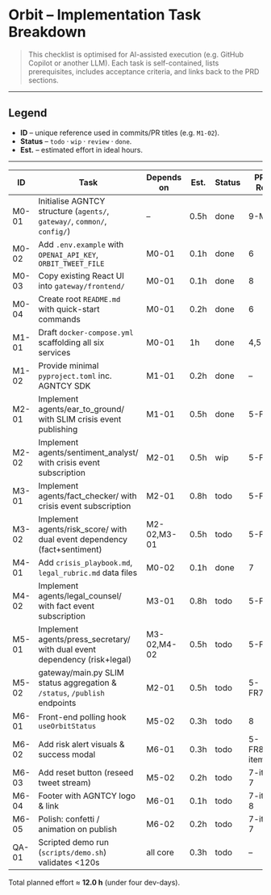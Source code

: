 # Orbit – Implementation Task Breakdown

> This checklist is optimised for AI-assisted execution (e.g. GitHub Copilot or another LLM).  Each task is self-contained, lists prerequisites, includes acceptance criteria, and links back to the PRD sections.

---

## Legend
- **ID** – unique reference used in commits/PR titles (e.g. `M1-02`).
- **Status** – `todo` · `wip` · `review` · `done`.
- **Est.** – estimated effort in ideal hours.

---

| ID | Task | Depends on | Est. | Status | PRD Ref |
|----|------|-----------|------|--------|---------|
| M0-01 | Initialise AGNTCY structure (`agents/`, `gateway/`, `common/`, `config/`) | – | 0.5h | done | 9-M0 |
| M0-02 | Add `.env.example` with `OPENAI_API_KEY`, `ORBIT_TWEET_FILE` | M0-01 | 0.1h | done | 6 |
| M0-03 | Copy existing React UI into `gateway/frontend/` | M0-01 | 0.1h | done | 8 |
| M0-04 | Create root `README.md` with quick-start commands | M0-01 | 0.2h | done | 6 |
| M1-01 | Draft `docker-compose.yml` scaffolding all six services | M0-01 | 1h | done | 4,5 |
| M1-02 | Provide minimal `pyproject.toml` inc. AGNTCY SDK | M1-01 | 0.2h | done | – |
| M2-01 | Implement agents/ear_to_ground/ with SLIM crisis event publishing | M1-01 | 0.5h | done | 5-FR1 |
| M2-02 | Implement agents/sentiment_analyst/ with crisis event subscription | M2-01 | 0.5h | wip | 5-FR2 |
| M3-01 | Implement agents/fact_checker/ with crisis event subscription | M2-01 | 0.8h | todo | 5-FR3 |
| M3-02 | Implement agents/risk_score/ with dual event dependency (fact+sentiment) | M2-02,M3-01 | 0.5h | todo | 5-FR4 |
| M4-01 | Add `crisis_playbook.md`, `legal_rubric.md` data files | M0-02 | 0.1h | done | 7 |
| M4-02 | Implement agents/legal_counsel/ with fact event subscription | M3-01 | 0.8h | todo | 5-FR5 |
| M5-01 | Implement agents/press_secretary/ with dual event dependency (risk+legal) | M3-02,M4-02 | 0.5h | todo | 5-FR6 |
| M5-02 | gateway/main.py SLIM status aggregation & `/status`, `/publish` endpoints | M2-01 | 0.5h | todo | 5-FR7-9 |
| M6-01 | Front-end polling hook `useOrbitStatus` | M5-02 | 0.3h | todo | 8 |
| M6-02 | Add risk alert visuals & success modal | M6-01 | 0.3h | todo | 5-FR8,7-item 7 |
| M6-03 | Add reset button (reseed tweet stream) | M5-02 | 0.2h | todo | 7-item 7 |
| M6-04 | Footer with AGNTCY logo & link | M6-01 | 0.1h | todo | 7-item 8 |
| M6-05 | Polish: confetti / animation on publish | M6-02 | 0.2h | todo | 7-item 7 |
| QA-01 | Scripted demo run (`scripts/demo.sh`) validates <120s | all core | 0.3h | todo | – |

Total planned effort ≈ **12.0 h** (under four dev-days).
